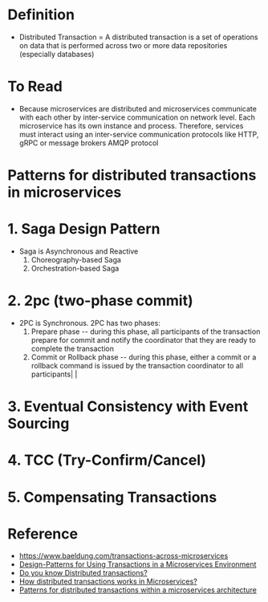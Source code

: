 # Definition
* Distributed Transaction = A distributed transaction is a set of operations on data that is performed across two or more data repositories (especially databases)

# To Read
* Because microservices are distributed and microservices communicate with each other by inter-service communication on network level. Each microservice has its own instance and process. Therefore, services must interact using an inter-service communication protocols like HTTP, gRPC or message brokers AMQP protocol

# Patterns for distributed transactions in microservices
# 1. Saga Design Pattern
* Saga is Asynchronous and Reactive
   1. Choreography-based Saga
   2. Orchestration-based Saga
# 2. 2pc (two-phase commit)
* 2PC is Synchronous. 2PC has two phases:
  1. Prepare phase -- during this phase, all participants of the transaction prepare for commit and notify the coordinator that they are ready to complete the transaction
  2. Commit or Rollback phase -- during this phase, either a commit or a rollback command is issued by the transaction coordinator to all participants| |
# 3. Eventual Consistency with Event Sourcing
# 4. TCC (Try-Confirm/Cancel)
# 5. Compensating Transactions



# Reference
* https://www.baeldung.com/transactions-across-microservices
* [Design-Patterns for Using Transactions in a Microservices Environment](https://www.youtube.com/watch?v=HF1RhHx_gu8)
* [Do you know Distributed transactions?](https://www.youtube.com/watch?v=1vjOv_f9L8I)
* [How distributed transactions works in Microservices?](https://www.youtube.com/watch?v=k925c1WN2LA)
* [Patterns for distributed transactions within a microservices architecture](https://developers.redhat.com/blog/2018/10/01/patterns-for-distributed-transactions-within-a-microservices-architecture#)
